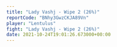 ```yaml
---
title: "Lady Vashj - Wipe 2 (26%)"
reportCode: "BNhy3GwzCKJA89Vn"
player: "Lentulus"
fight: "Lady Vashj - Wipe 2 (26%)"
date: 2021-10-24T19:01:26.673000+00:00
---
```

